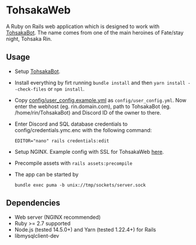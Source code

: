 # TohsakaWeb
A Ruby on Rails web application which is designed to work with [TohsakaBot](https://github.com/Luukuton/TohsakaBot). The name comes from one of the main heroines of Fate/stay night, Tohsaka Rin.

## Usage
- Setup [TohsakaBot](https://github.com/Luukuton/TohsakaBot).
- Install everything by firt running
   `bundle install` and then `yarn install --check-files` or `npm install`.
- Copy [config/user_config.example.yml](config/user_config.example.yml) as `config/user_config.yml`. Now enter the webhost (eg. rin.domain.com), path to TohsakaBot (eg. /home/rin/TohsakaBot) and Discord ID of the owner to there.
- Enter Discord and SQL database credentials to config/credentials.ymc.enc with the following command: 
   
   ```
   EDITOR="nano" rails credentials:edit
   ```
   
- Setup NGINX. Example config with SSL for TohsakaWeb [here](documentation/tohsakaweb_nginx.conf).
- Precompile assets with `rails assets:precompile`
- The app can be started by 
   
   ```
   bundle exec puma -b unix://tmp/sockets/server.sock
   ```

## Dependencies
* Web server (NGINX recommended)
* Ruby >= 2.7 supported
* Node.js (tested 14.5.0+) and Yarn (tested 1.22.4+) for Rails
* libmysqlclient-dev
